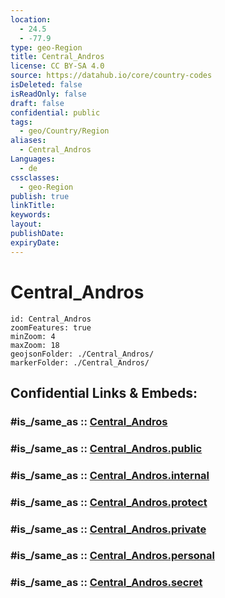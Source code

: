 ```yaml
---
location:
  - 24.5
  - -77.9
type: geo-Region
title: Central_Andros
license: CC BY-SA 4.0
source: https://datahub.io/core/country-codes
isDeleted: false
isReadOnly: false
draft: false
confidential: public
tags:
  - geo/Country/Region
aliases:
  - Central_Andros
Languages:
  - de
cssclasses:
  - geo-Region
publish: true
linkTitle:
keywords:
layout:
publishDate:
expiryDate:
---
```


# Central_Andros

```leaflet
id: Central_Andros
zoomFeatures: true 
minZoom: 4 
maxZoom: 18
geojsonFolder: ./Central_Andros/
markerFolder: ./Central_Andros/
```


## Confidential Links & Embeds: 

### #is_/same_as :: [Central_Andros](/_Standards/Earth/Continent/America~Caribbean/Bahamas/Districts~Bahamas/Central_Andros.md) 

### #is_/same_as :: [Central_Andros.public](/_public/Earth/Continent/America~Caribbean/Bahamas/Districts~Bahamas/Central_Andros.public.md) 

### #is_/same_as :: [Central_Andros.internal](/_internal/Earth/Continent/America~Caribbean/Bahamas/Districts~Bahamas/Central_Andros.internal.md) 

### #is_/same_as :: [Central_Andros.protect](/_protect/Earth/Continent/America~Caribbean/Bahamas/Districts~Bahamas/Central_Andros.protect.md) 

### #is_/same_as :: [Central_Andros.private](/_private/Earth/Continent/America~Caribbean/Bahamas/Districts~Bahamas/Central_Andros.private.md) 

### #is_/same_as :: [Central_Andros.personal](/_personal/Earth/Continent/America~Caribbean/Bahamas/Districts~Bahamas/Central_Andros.personal.md) 

### #is_/same_as :: [Central_Andros.secret](/_secret/Earth/Continent/America~Caribbean/Bahamas/Districts~Bahamas/Central_Andros.secret.md)

